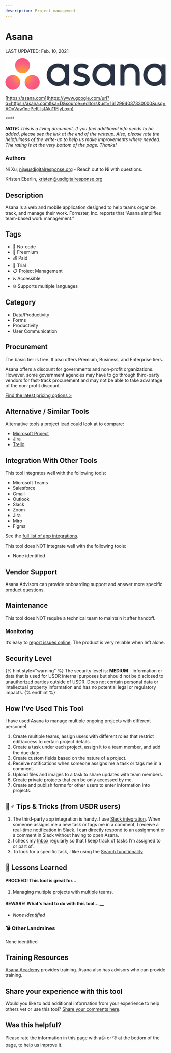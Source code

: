 ```yaml
---
description: Project management
---
```


# Asana

LAST UPDATED: Feb. 10,  2021

![](.gitbook/assets/asana.png)

[https://asana.com](https://www.google.com/url?q=https://asana.com&sa=D&source=editors&ust=1612994037330000&usg=AOvVaw1nqPeK-lsfAki11FIyLoxn) 

_\*\*\*\*_

_**NOTE:** This is a living document. If you feel additional info needs to be added, please see the link at the end of the writeup. Also, please rate the helpfulness of the write-up to help us make improvements where needed. The rating is at the very bottom of the page. Thanks!_

### Authors <a id="h.90yeurmkrgno"></a>

Ni Xu, [ni@usdigitalresponse.org](mailto:ni@usdigitalresponse.org) - Reach out to Ni with questions.

Kristen Eberlin, [kristen@usdigitalresponse.org](mailto:kristen@usdigitalresponse.org) 

## Description <a id="h.7w7zez36b1wy"></a>

Asana is a web and mobile application designed to help teams organize, track, and manage their work. Forrester, Inc. reports that “Asana simplifies team-based work management.”

## Tags <a id="h.6mnfw9pne09c"></a>

* 🌈 No-code
* 💸 Freemium
* 💰 Paid
* 🥁 Trial
* 📋 Project Management
* ♿ Accessible
* 🌐 Supports multiple languages

## Category <a id="h.275oysyrlu3w"></a>

* Data/Productivity
* Forms
* Productivity
* User Communication

## Procurement <a id="h.vrqjenfsjq1q"></a>

The basic tier is free. It also offers Premium, Business, and Enterprise tiers.

Asana offers a discount for governments and non-profit organizations. However, some government agencies may have to go through third-party vendors for fast-track procurement and may not be able to take advantage of the non-profit discount.

[Find the latest pricing options &gt;](https://asana.com/pricing)

## Alternative / Similar Tools <a id="h.ru44st8agyw1"></a>

‌Alternative tools a project lead could look at to compare:

* [Microsoft Project](https://www.microsoft.com/en-us/microsoft-365/project/project-management-software)
* [Jira](https://www.atlassian.com/software/jira)
* [Trello](https://trello.com/)

## Integration With Other Tools <a id="h.ojoayjospnj2"></a>

This tool integrates well with the following tools:

* ‌Microsoft Teams
* Salesforce
* Gmail
* Outlook
* Slack
* Zoom
* Jira
* Miro
* Figma

See the [full list of app integrations](https://asana.com/apps).

This tool does NOT integrate well with the following tools:

* None identified

## Vendor Support <a id="h.e50orjda7y75"></a>

‌Asana Advisors can provide onboarding support and answer more specific product questions.

## Maintenance <a id="h.fk85mkv3i8oh"></a>

This tool does NOT require a technical team to maintain it after handoff.

### Monitoring <a id="h.mkbsvjvtwwdv"></a>

It’s easy to [report issues online](https://forum.asana.com/t/how-to-report-a-bug/37734). The product is very reliable when left alone.

## Security Level <a id="h.wp27bo5hatdz"></a>

{% hint style="warning" %}
The security level is: **MEDIUM**  - Information or data that is used for USDR internal purposes but should not be disclosed to unauthorized parties outside of USDR. Does not contain personal data or intellectual property information and has no potential legal or regulatory impacts.
{% endhint %}

## How I've Used This Tool <a id="h.flwakkvuwzba"></a>

I have used Asana to manage multiple ongoing projects with different personnel.

1. Create multiple teams, assign users with different roles that restrict edit/access to certain project details.
2. Create a task under each project, assign it to a team member, and add the due date.
3. Create custom fields based on the nature of a project.
4. Receive notifications when someone assigns me a task or tags me in a comment.
5. Upload files and images to a task to share updates with team members.
6. Create private projects that can be only accessed by me.
7. Create and publish forms for other users to enter information into projects.

## 🧙♂ Tips & Tricks \(from USDR users\) <a id="h.doc1gn3ys4e6"></a>

1. The third-party app integration is handy. I use [Slack integration](https://asana.com/apps/slack). When someone assigns me a new task or tags me in a comment, I receive a real-time notification in Slack. I can directly respond to an assignment or a comment in Slack without having to open Asana.
2. I check my [Inbox](https://asana.com/guide/help/fundamentals/inbox) regularly so that I keep track of tasks I’m assigned to or part of.  
3. To look for a specific task, I like using the [Search functionality](https://asana.com/guide/help/fundamentals/search)

##  📝 Lessons Learned <a id="h.9j1dk9qzdv6e"></a>

#### PROCEED! This tool is great for...

1. Managing multiple projects with multiple teams.

#### BEWARE! What's hard to do with this tool… __

* _None identified_

### 💣 Other Landmines <a id="h.595aawa0ekya"></a>

None identified

## Training Resources <a id="h.jjhr8ylgtcxa"></a>

[‌Asana Academy](https://academy.asana.com/) provides training. Asana also has advisors who can provide training.

## Share your experience with this tool

Would you like to add additional information from your experience to help others vet or use this tool? [Share your comments here](https://form.jotform.com/210477511316045).

## Was this helpful? 

Please rate the information in this page with a👍 or 👎 at the bottom of the page, to help us improve it. 

